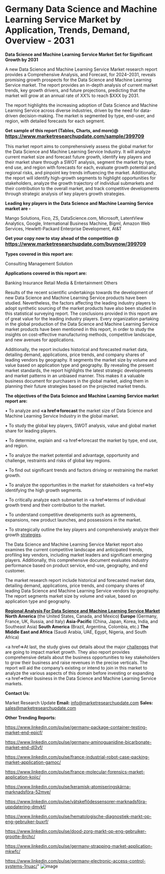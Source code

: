 # Germany Data Science and Machine Learning Service Market by Application, Trends, Demand, Overview - 2031

<strong>Data Science and Machine Learning Service Market Set for Significant Growth by 2031</strong>

A new Data Science and Machine Learning Service Market research report provides a Comprehensive Analysis, and Forecast, for 2024–2031, reveals promising growth prospects for the Data Science and Machine Learning Service market. The report provides an in-depth analysis of current market trends, key growth drivers, and future projections, predicting that the market will grow at an annual rate of XX% to reach $XXX by 2031.

The report highlights the increasing adoption of Data Science and Machine Learning Service across diverse industries, driven by the need for data-driven decision-making. The market is segmented by type, end-user, and region, with detailed forecasts for each segment.

<strong>Get sample of this report (Tables, Charts, and more)@ <a href=https://www.marketresearchupdate.com/sample/399709><font size=3 color=#0000ff>https://www.marketresearchupdate.com/sample/399709</font></a></strong>

This market report aims to comprehensively assess the global market for the Data Science and Machine Learning Service Industry. It will analyze current market size and forecast future growth, identify key players and their market share through a SWOT analysis, segment the market by type, end use, and region with forecasts for each, evaluate growth potential and regional risks, and pinpoint key trends influencing the market. Additionally, the report will identify high-growth segments to highlight opportunities for stakeholders, analyze the growth trajectory of individual submarkets and their contribution to the overall market, and track competitive developments through strategic analysis of key players growth strategies.

<strong>Leading key players in the Data Science and Machine Learning Service market are -</strong>

Mango Solutions, Fico, ZS, DataScience.com, Microsoft, LatentView Analytics, Google, International Business Machine, Bigml, Amazon Web Services, Hewlett-Packard Enterprise Development, At&T

<strong>Get your copy now to stay ahead of the competition @ <a href=https://www.marketresearchupdate.com/buynow/399709><font size=3 color=#0000ff>https://www.marketresearchupdate.com/buynow/399709</font></a></strong>

<strong>Types covered in this report are:</strong>

Consulting
Management Solution

<strong>Applications covered in this report are:</strong>

Banking
Insurance
Retail
Media & Entertainment
Others

Results of the recent scientific undertakings towards the development of new Data Science and Machine Learning Service products have been studied. Nevertheless, the factors affecting the leading industry players to adopt synthetic sourcing of the market products have also been studied in this statistical surveying report. The conclusions provided in this report are of great value for the leading industry players. Every organization partaking in the global production of the Data Science and Machine Learning Service market products have been mentioned in this report, in order to study the insights on cost-effective manufacturing methods, competitive landscape, and new avenues for applications.

Additionally, the report includes historical and forecasted market data, detailing demand, applications, price trends, and company shares of leading vendors by geography. It segments the market size by volume and value based on application type and geography. By revealing the present market standards, the report highlights the latest strategic developments and market patterns in an unbiased manner. This makes it a valuable business document for purchasers in the global market, aiding them in planning their future strategies based on the projected market trends.

<strong>The objectives of the Data Science and Machine Learning Service market report are:</strong>

• To analyze and <strong><a href=><strong>forecast</strong></a></strong> the market size of Data Science and Machine Learning Service Industry in the global market.

• To study the global key players, SWOT analysis, value and global market share for leading players.

• To determine, explain and <a href=>forecast</a> the market by type, end use, and region.

• To analyze the market potential and advantage, opportunity and challenge, restraints and risks of global key regions.

• To find out significant trends and factors driving or restraining the market growth.

• To analyze the opportunities in the market for stakeholders <a href=>by</a> identifying the high growth segments.

• To critically analyze each submarket in <a href=>terms</a> of individual growth trend and their contribution to the market.

• To understand competitive developments such as agreements, expansions, new product launches, and possessions in the market.

• To strategically outline the key players and comprehensively analyze their growth <a href=ASDF881288>strategies</a>.

The Data Science and Machine Learning Service Market report also examines the current competitive landscape and anticipated trends, profiling key vendors, including market leaders and significant emerging players. Additionally, this comprehensive document evaluates industry performance based on product service, end-use, geography, and end customer.

The market research report include historical and forecasted market data, detailing demand, applications, price trends, and company shares of leading Data Science and Machine Learning Service vendors by geography. The report segments market size by volume and value, based on application type and geography.

<strong><u><b>Regional Analysis For Data Science and Machine Learning Service Market</b></u></strong>
<strong><b>North America</b></strong> (the United States, Canada, and Mexico)
<strong><b>Europe </b></strong>(Germany, France, UK, Russia, and Italy)
<strong><b>Asia-Pacific</b></strong> (China, Japan, Korea, India, and Southeast Asia)
<strong><b>South America</b></strong> (Brazil, Argentina, Colombia, etc.)
<strong><b>The Middle East and Africa</b></strong> (Saudi Arabia, UAE, Egypt, Nigeria, and South Africa)

<a href=>At last,</a> the study gives out details about the major <a href=ASDF991299>challenges</a> that are going to impact market growth. They also report provides comprehensive details about the business opportunities to key stakeholders to grow their business and raise revenues in the precise verticals. The report will aid the company’s existing or intend to join in this market to analyze the various aspects of this domain before investing or expanding <a href=>their</a> business in the Data Science and Machine Learning Service markets.

<strong>Contact Us:</strong>

Market Research Update
<strong>Email:</strong> info@marketresearchupdate.com
<strong>Sales:</strong> sales@marketresearchupdate.com

<strong>Other Trending Reports:</strong>

<a href=https://www.linkedin.com/pulse/germany-package-container-testing-market-end-epicf/>https://www.linkedin.com/pulse/germany-package-container-testing-market-end-epicf/</a>

<a href=https://www.linkedin.com/pulse/germany-aminoguanidine-bicarbonate-market-end-dl3vf/>https://www.linkedin.com/pulse/germany-aminoguanidine-bicarbonate-market-end-dl3vf/</a>

<a href=https://www.linkedin.com/pulse/france-industrial-robot-case-packing-market-application-gamoc/>https://www.linkedin.com/pulse/france-industrial-robot-case-packing-market-application-gamoc/</a>

<a href=https://www.linkedin.com/pulse/france-molecular-forensics-market-application-kojic/>https://www.linkedin.com/pulse/france-molecular-forensics-market-application-kojic/</a>

<a href=https://www.linkedin.com/pulse/keramisk-atomiseringskärna-marknadsföra-52mve/>https://www.linkedin.com/pulse/keramisk-atomiseringskärna-marknadsföra-52mve/</a>

<a href=https://www.linkedin.com/pulse/vätskeflödessensorer-marknadsföra-uppdatering-dmvkf/>https://www.linkedin.com/pulse/vätskeflödessensorer-marknadsföra-uppdatering-dmvkf/</a>

<a href=https://www.linkedin.com/pulse/hematologische-diagnostiek-markt-op-eng-gebruiker-buxrf/>https://www.linkedin.com/pulse/hematologische-diagnostiek-markt-op-eng-gebruiker-buxrf/</a>

<a href=https://www.linkedin.com/pulse/dood-zorg-markt-op-eng-gebruiker-grootte-8rchc/>https://www.linkedin.com/pulse/dood-zorg-markt-op-eng-gebruiker-grootte-8rchc/</a>

<a href=https://www.linkedin.com/pulse/germany-strapping-market-application-mkwfc/>https://www.linkedin.com/pulse/germany-strapping-market-application-mkwfc/</a>

<a href=https://www.linkedin.com/pulse/germany-electronic-access-control-systems-1nuac/>https://www.linkedin.com/pulse/germany-electronic-access-control-systems-1nuac/</a>"
![image](https://github.com/user-attachments/assets/910dcfd9-1bfe-4cc9-92c4-27f73366f23b)
